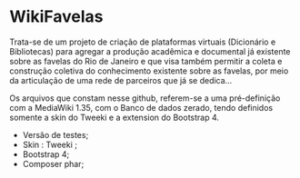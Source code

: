 # WikiFavelas

Trata-se de um projeto de criação de plataformas virtuais (Dicionário e Bibliotecas) para agregar a produção acadêmica e documental já existente sobre as favelas do Rio de Janeiro e que visa também permitir a coleta e construção coletiva do conhecimento existente sobre as favelas, por meio da articulação de uma rede de parceiros que já se dedica…

Os arquivos que constam nesse github, referem-se a uma pré-definição com a MediaWiki 1.35, com o Banco de dados zerado, tendo definidos somente a skin do Tweeki e a extension do Bootstrap 4.

* Versão de testes; 
* Skin : Tweeki ;
* Bootstrap 4;
* Composer phar; 


